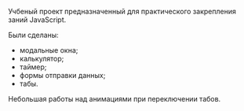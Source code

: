 Учбеный проект предназначенный для практического закрепления заний JavaScript.

Были сделаны:
- модальные окна;
- калькулятор;
- таймер;
- формы отправки данных;
- табы.

Небольшая работы над анимациями при переключении табов.
